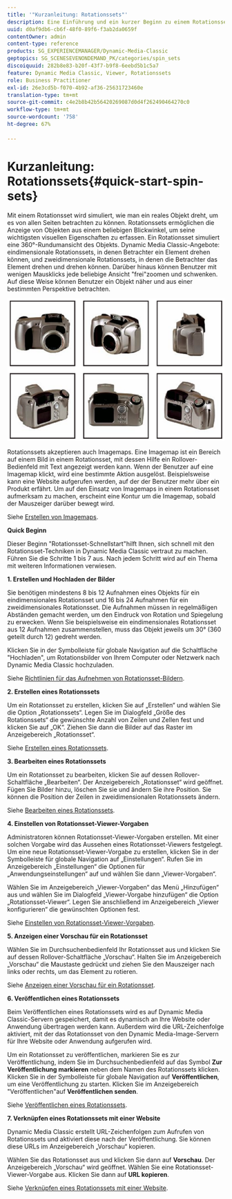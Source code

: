 ```yaml
---
title: '"Kurzanleitung: Rotationssets"'
description: Eine Einführung und ein kurzer Beginn zu einem Rotationsset, mit dem Sie sich schnell einrichten können.
uuid: d0af9db6-cb6f-48f0-89f6-f3ab2da0659f
contentOwner: admin
content-type: reference
products: SG_EXPERIENCEMANAGER/Dynamic-Media-Classic
geptopics: SG_SCENESEVENONDEMAND_PK/categories/spin_sets
discoiquuid: 282b8e83-b20f-43f7-b9f8-6eebd5b1c5a7
feature: Dynamic Media Classic, Viewer, Rotationssets
role: Business Practitioner
exl-id: 26e3cd5b-f070-4b92-af36-25631723460e
translation-type: tm+mt
source-git-commit: c4e2b8b42b56420269087d0d4f262490464270c0
workflow-type: tm+mt
source-wordcount: '758'
ht-degree: 67%

---
```


# Kurzanleitung: Rotationssets{#quick-start-spin-sets}

Mit einem Rotationsset wird simuliert, wie man ein reales Objekt dreht, um es von allen Seiten betrachten zu können. Rotationssets ermöglichen die Anzeige von Objekten aus einem beliebigen Blickwinkel, um seine wichtigsten visuellen Eigenschaften zu erfassen. Ein Rotationsset simuliert eine 360°-Rundumansicht des Objekts. Dynamic Media Classic-Angebote: eindimensionale Rotationssets, in denen Betrachter ein Element drehen können, und zweidimensionale Rotationssets, in denen die Betrachter das Element drehen und drehen können. Darüber hinaus können Benutzer mit wenigen Mausklicks jede beliebige Ansicht &quot;frei&quot;zoomen und schwenken. Auf diese Weise können Benutzer ein Objekt näher und aus einer bestimmten Perspektive betrachten.

![Bilder für ein Rotationsset.](/help/assets/spin_set.png)

Rotationssets akzeptieren auch Imagemaps. Eine Imagemap ist ein Bereich auf einem Bild in einem Rotationsset, mit dessen Hilfe ein Rollover-Bedienfeld mit Text angezeigt werden kann. Wenn der Benutzer auf eine Imagemap klickt, wird eine bestimmte Aktion ausgelöst. Beispielsweise kann eine Website aufgerufen werden, auf der der Benutzer mehr über ein Produkt erfährt. Um auf den Einsatz von Imagemaps in einem Rotationsset aufmerksam zu machen, erscheint eine Kontur um die Imagemap, sobald der Mauszeiger darüber bewegt wird. 

Siehe [Erstellen von Imagemaps](creating-image-maps.md).

**Quick Beginn**

Dieser Beginn &quot;Rotationsset-Schnellstart&quot;hilft Ihnen, sich schnell mit den Rotationsset-Techniken in Dynamic Media Classic vertraut zu machen. Führen Sie die Schritte 1 bis 7 aus. Nach jedem Schritt wird auf ein Thema mit weiteren Informationen verwiesen.

**1. Erstellen und Hochladen der Bilder**

Sie benötigen mindestens 8 bis 12 Aufnahmen eines Objekts für ein eindimensionales Rotationsset und 16 bis 24 Aufnahmen für ein zweidimensionales Rotationsset. Die Aufnahmen müssen in regelmäßigen Abständen gemacht werden, um den Eindruck von Rotation und Spiegelung zu erwecken. Wenn Sie beispielsweise ein eindimensionales Rotationsset aus 12 Aufnahmen zusammenstellen, muss das Objekt jeweils um 30° (360 geteilt durch 12) gedreht werden.

Klicken Sie in der Symbolleiste für globale Navigation auf die Schaltfläche &quot;Hochladen&quot;, um Rotationsbilder von Ihrem Computer oder Netzwerk nach Dynamic Media Classic hochzuladen.

Siehe [Richtlinien für das Aufnehmen von Rotationsset-Bildern](creating-spin-set.md#guidelines-for-shooting-spin-set-images).

**2. Erstellen eines Rotationssets**

Um ein Rotationsset zu erstellen, klicken Sie auf „Erstellen“ und wählen Sie die Option „Rotationssets“. Legen Sie im Dialogfeld „Größe des Rotationssets“ die gewünschte Anzahl von Zeilen und Zellen fest und klicken Sie auf „OK“. Ziehen Sie dann die Bilder auf das Raster im Anzeigebereich „Rotationsset“. 

Siehe [Erstellen eines Rotationssets](creating-spin-set.md#creating-a-spin-set).

<!-- 

Comment Type: remark
Last Modified By: unknown unknown 
Last Modified Date: 

<p>See <a href="#UnresolvedLink-sc7_spinsets_sp.xml#WS98ca2e6790647c06-245331fc135ab744793-8000">Including Image Maps in Spin Sets</a> to add clickable, hotspot regions, known as Image Maps, to images in a Spin Set. </p>

 -->

<!-- 

Comment Type: remark
Last Modified By: unknown unknown 
Last Modified Date: 

<p>See also <a href="#UnresolvedLink-sc7_spinsets_sp.xml#WS98ca2e6790647c06229f600f135ab7cc461-8000">Managing InfoPanel content</a>.</p>

 -->

**3. Bearbeiten eines Rotationssets**

Um ein Rotationsset zu bearbeiten, klicken Sie auf dessen Rollover-Schaltfläche „Bearbeiten“. Der Anzeigebereich „Rotationsset“ wird geöffnet. Fügen Sie Bilder hinzu, löschen Sie sie und ändern Sie ihre Position. Sie können die Position der Zeilen in zweidimensionalen Rotationssets ändern. 

Siehe [Bearbeiten eines Rotationssets](creating-spin-set.md#editing-a-spin-set).

**4. Einstellen von Rotationsset-Viewer-Vorgaben**

Administratoren können Rotationsset-Viewer-Vorgaben erstellen. Mit einer solchen Vorgabe wird das Aussehen eines Rotationsset-Viewers festgelegt. Um eine neue Rotationsset-Viewer-Vorgabe zu erstellen, klicken Sie in der Symbolleiste für globale Navigation auf „Einstellungen“. Rufen Sie im Anzeigebereich „Einstellungen“ die Optionen für „Anwendungseinstellungen“ auf und wählen Sie dann „Viewer-Vorgaben“.

Wählen Sie im Anzeigebereich „Viewer-Vorgaben“ das Menü „Hinzufügen“ aus und wählen Sie im Dialogfeld „Viewer-Vorgabe hinzufügen“ die Option „Rotationsset-Viewer“. Legen Sie anschließend im Anzeigebereich „Viewer konfigurieren“ die gewünschten Optionen fest. 

Siehe [Einstellen von Rotationsset-Viewer-Vorgaben](setting-spin-set-viewer-presets.md#setting-up-spin-set-viewer-presets).

**5. Anzeigen einer Vorschau für ein Rotationsset**

Wählen Sie im Durchsuchenbedienfeld Ihr Rotationsset aus und klicken Sie auf dessen Rollover-Schaltfläche „Vorschau“. Halten Sie im Anzeigebereich „Vorschau“ die Maustaste gedrückt und ziehen Sie den Mauszeiger nach links oder rechts, um das Element zu rotieren.

Siehe [Anzeigen einer Vorschau für ein Rotationsset](previewing-spin-set.md#previewing-a-spin-set).

**6. Veröffentlichen eines Rotationssets**

Beim Veröffentlichen eines Rotationssets wird es auf Dynamic Media Classic-Servern gespeichert, damit es dynamisch an Ihre Website oder Anwendung übertragen werden kann. Außerdem wird die URL-Zeichenfolge aktiviert, mit der das Rotationsset von den Dynamic Media-Image-Servern für Ihre Website oder Anwendung aufgerufen wird.

Um ein Rotationsset zu veröffentlichen, markieren Sie es zur Veröffentlichung, indem Sie im Durchsuchenbedienfeld auf das Symbol **Zur Veröffentlichung markieren** neben dem Namen des Rotationssets klicken. Klicken Sie in der Symbolleiste für globale Navigation auf **Veröffentlichen**, um eine Veröffentlichung zu starten. Klicken Sie im Anzeigebereich &quot;Veröffentlichen&quot;auf **Veröffentlichen senden**.

Siehe [Veröffentlichen eines Rotationssets](publishing-spin-set.md#publishing-a-spin-set).

**7. Verknüpfen eines Rotationssets mit einer Website**

Dynamic Media Classic erstellt URL-Zeichenfolgen zum Aufrufen von Rotationssets und aktiviert diese nach der Veröffentlichung. Sie können diese URLs im Anzeigebereich „Vorschau“ kopieren.

Wählen Sie das Rotationsset aus und klicken Sie dann auf **Vorschau**. Der Anzeigebereich „Vorschau“ wird geöffnet. Wählen Sie eine Rotationsset-Viewer-Vorgabe aus. Klicken Sie dann auf **URL kopieren**.

Siehe [Verknüpfen eines Rotationssets mit einer Website](linking-spin-set-web-page.md#linking-a-spin-set-to-a-web-page).
